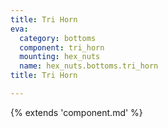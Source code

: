 ```yaml
---
title: Tri Horn
eva:
  category: bottoms
  component: tri_horn
  mounting: hex_nuts
  name: hex_nuts.bottoms.tri_horn
title: Tri Horn

---
```


{% extends 'component.md' %}